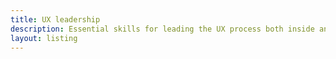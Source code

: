 ```yaml
---
title: UX leadership
description: Essential skills for leading the UX process both inside and outside organisations.
layout: listing
---
```

